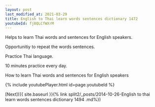 ```yaml
---
layout: post
last_modified_at: 2021-03-29
title: English to Thai learn words sentences dictionary 1472 
youtubeId: fj8QLCfWXrM
---
```

 
 
Helps to learn Thai words and sentences for English speakers.

Opportunitiy to repeat the words sentences. 

Practice Thai language. 
 
10 minutes practice every day. 
 
How to learn Thai words and sentences for English speakers 
 
{% include youtubePlayer.html id=page.youtubeId %}
 
 
[Next]({{ site.baseurl }}{% link  split2/_posts/2014-10-26-English to thai learn words sentences dictionary 1494 .md%})
 
